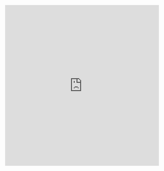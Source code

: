  <iframe
    id="igraph"
    scrolling="no"
    style="border:none;"
    seamless="seamless"
    src="https://github.com/nyadav/seointeract/third_figure.html"
    height="525"
    width="100%">
 </iframe>
